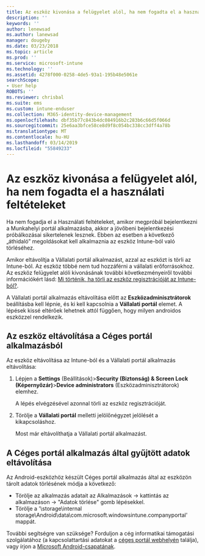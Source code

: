 ```yaml
---
title: Az eszköz kivonása a felügyelet alól, ha nem fogadta el a használati feltételeket | Microsoft Docs
description: ''
keywords: ''
author: lenewsad
ms.author: lanewsad
manager: dougeby
ms.date: 03/23/2018
ms.topic: article
ms.prod: ''
ms.service: microsoft-intune
ms.technology: ''
ms.assetid: 4278f000-0258-4de5-93a1-195b48e5061e
searchScope:
- User help
ROBOTS: ''
ms.reviewer: chrisbal
ms.suite: ems
ms.custom: intune-enduser
ms.collection: M365-identity-device-management
ms.openlocfilehash: dbf35b77c843b4dc084916b2c283b6c66d5f066d
ms.sourcegitcommit: 25e6aa3bfce58ce8d9f8c054bc338cc3dff4a78b
ms.translationtype: MT
ms.contentlocale: hu-HU
ms.lasthandoff: 03/14/2019
ms.locfileid: "55849233"
---
```

# <a name="remove-your-device-from-management-if-you-declined-terms-of-use"></a>Az eszköz kivonása a felügyelet alól, ha nem fogadta el a használati feltételeket

Ha nem fogadja el a Használati feltételeket, amikor megpróbál bejelentkezni a Munkahelyi portál alkalmazásba, akkor a jövőbeni bejelentkezési próbálkozásai sikertelenek lesznek. Ebben az esetben a következő „áthidaló” megoldásokat kell alkalmaznia az eszköz Intune-ból való törléséhez.

Amikor eltávolítja a Vállalati portál alkalmazást, azzal az eszközt is törli az Intune-ból. Az eszköz többé nem tud hozzáférni a vállalati erőforrásokhoz. Az eszköz felügyelet alóli kivonásának további következményeiről további információkért lásd: [Mi történik, ha törli az eszköz regisztrációját az Intune-ból?](what-happens-if-you-unenroll-your-device-from-intune-android.md).

A Vállalati portál alkalmazás eltávolítása előtt az **Eszközadminisztrátorok** beállításba kell lépnie, és ki kell kapcsolnia a **Vállalati portál** elemet. A lépések kissé eltérőek lehetnek attól függően, hogy milyen androidos eszközzel rendelkezik.

## <a name="removing-the-device-from-the-company-portal-app"></a>Az eszköz eltávolítása a Céges portál alkalmazásból

Az eszköz eltávolítása az Intune-ból és a Vállalati portál alkalmazás eltávolítása:

1.  Lépjen a **Settings** (Beállítások)&gt;**Security (Biztonság) &amp; Screen Lock (Képernyőzár)**&gt;**Device administrators** (Eszközadminisztrátorok) elemhez.

    A lépés elvégzésével azonnal törli az eszköz regisztrációját.

2.  Törölje a **Vállalati portál** melletti jelölőnégyzet jelölését a kikapcsoláshoz.

    Most már eltávolíthatja a Vállalati portál alkalmazást.

## <a name="removing-data-collected-by-the-company-portal-app"></a>A Céges portál alkalmazás által gyűjtött adatok eltávolítása

Az Android-eszközhöz készült Céges portál alkalmazás által az eszközön tárolt adatok törlésének módja a következő:

  - Törölje az alkalmazás adatait az Alkalmazások -> kattintás az alkalmazáson -> "Adatok törlése" gomb lépésekkel.
  - Törölje a '\storage\internal storage\Android\data\com.microsoft.windowsintune.companyportal' mappát.


További segítségre van szüksége? Forduljon a cég informatikai támogatási szolgálatához (a kapcsolattartási adatokat a [céges portál webhelyén](https://go.microsoft.com/fwlink/?linkid=2010980) találja), vagy írjon a <a href="mailto:wintunedroidfbk@microsoft.com?subject=I'm having unenrolling my Android device&body=Describe the issue you're experiencing here.">Microsoft Android-csapatának</a>.
